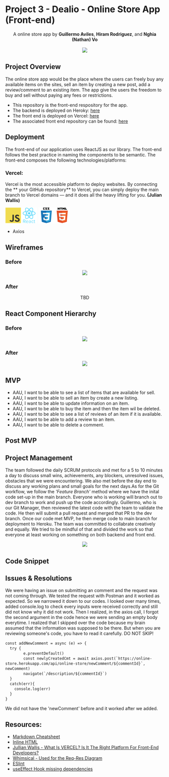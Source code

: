 # Project 3 - Dealio - Online Store App (Front-end)
<div align="center">A online store app by <strong>Guillermo Aviles</strong>, <strong>Hiram Rodriguez</strong>, and <strong>Nghia (Nathan) Vo</strong>
<br></br>
<img src="https://user-images.githubusercontent.com/114704720/206938631-ff29447f-2f0c-4553-a77e-9738139ff8e2.png"/>
</div>

## Project Overview

The online store app would be the place where the users can freely buy any available items on the sites, sell an item by creating a new post, add a review/comment to an existing item. The app give the users the freedom to buy and sell without paying any fees or restrictions.

+ This repository is the front-end respository for the app.
+ The backend is deployed on Heroky: [here](https://online-store.herokuapp.com/api/online-store/)
+ The front end is deployed on Vercel: [here](https://online-store-fe-3vpd-b12pu7004-guillermoaviles.vercel.app/)
+ The associated front end repository can be found: [here](https://github.com/guillermoaviles/online-store-fe)

## Deployment
The front-end of our application uses ReactJS as our library. The front-end follows the best practice in naming the components to be semantic. The front-end composes the following technologies/platforms:

### Vercel:
Vercel is the most accessible platform to deploy websites. By connecting the ** your GitHub repository** to Vercel, you can simply deploy the main branch to Vercel domains — and it does all the heavy lifting for you. **(Julian Wallis)**

<img src="https://raw.githubusercontent.com/devicons/devicon/master/icons/javascript/javascript-original.svg" width=10% height=10%><img src="https://raw.githubusercontent.com/devicons/devicon/master/icons/react/react-original-wordmark.svg" width=10% height=10%> <img src="https://raw.githubusercontent.com/devicons/devicon/master/icons/css3/css3-original-wordmark.svg" width=10% height=10%><img src="https://raw.githubusercontent.com/devicons/devicon/master/icons/html5/html5-original-wordmark.svg" width=10% height=10%>
- Axios

## Wireframes
### Before
<div align="center">
<img src="https://media.git.generalassemb.ly/user/45455/files/b3d3114b-01f7-4d97-8d95-1f6aac2a14ec"/>
</div>

### After
<div align="center">TBD
</div>

## React Component Hierarchy
### Before
<div align="center">
<img src="https://user-images.githubusercontent.com/114704720/206966901-599ce162-ff7c-4d52-bd07-8b6338ae1cc8.png"/>
</div>


### After
<div align="center">
<img src="https://user-images.githubusercontent.com/114704720/206969375-d5fccfd9-90c2-4ca9-b93f-45694715bc19.png"/>
</div>


## MVP
+ AAU, I want to be able to see a list of items that are available for sell.
+ AAU, I want to be able to sell an item by create a new listing.
+ AAU, I want to be able to update information on an item. 
+ AAU, I want to be able to buy the item and then the item wil be deleted.
+ AAU, I want to be able to see a list of reviews of an item if it is available.
+ AAU, I want to be able to add a review to an item.
+ AAU, I want to be able to delete a comment.

## Post MVP

## Project Management
The team followed the daily SCRUM protocols and met for a 5 to 10 minutes a day to discuss small wins, achievements, any blockers, unresolved issues, obstacles that we were encountering. We also met before the day end to discuss any working plans and small goals for the next days.As for the Git workflow, we follow the *'Feature Branch'* method where we have the inital code set-up in the main branch. Everyone who is working will branch out to dev branch to work and push up the code accordingly. Guillermo, who is our Git Manager, then reviewed the latest code with the team to validate the code. He then will submit a pull request and merged that PR to the dev branch. Once our code met MVP, he then merge code to main branch for deployment to Heroku. The team was committed to collabrate creatively and equally. We tried to be mindful of that and divided the work so that everyone at least working on something on both backend and front end.

<div align="center">
<img src="https://user-images.githubusercontent.com/114704720/206955919-a8dbd9d1-3a2c-4e1d-bb16-b626883ce46c.png"/>
</div>

## Code Snippet

## Issues & Resolutions
We were having an issue on submitting an comment and the request was not coming through. We tested the request with Postman and it worked as expected. So we narrowed it down to our codes. I looked over many times, added console.log to check every inputs were received correctly and still did not know why it did not work. Then I realized, in the axios call, I forgot the second argument in the code hence we were sending an empty body everytime. I realized that I skipped over the code because my brain assumed that the information was supposed to be there. But when you are reviewing someone's code, you have to read it carefully. DO NOT SKIP!

```
const addNewComment = async (e) => {
  try {
        e.preventDefault()
        const newlyCreatedCmt = await axios.post(`https://online-store.herokuapp.com/api/online-store/newComment/${commentId}`, newComment)
        navigate(`/description/${commentId}`)
  }
  catch(err){
    console.log(err)
  }
}
```
We did not have the 'newComment' before and it worked after we added.

## Resources:

+ [Markdown Cheatsheet](https://github.com/adam-p/markdown-here/wiki/Markdown-Cheatsheet)
+ [Inline HTML](https://stackoverflow.com/questions/12090472/how-do-i-center-an-image-in-the-readme-md-file-on-github)
+ [Jullian Wallis - What Is VERCEL? Is It The Right Platform For Front-End Developers?](https://webo.digital/blog/what-is-vercel-is-it-the-right-platform-for-front-end-developers/)
+ [Whimsical - Used for the Req-Res Diagram](https://whimsical.com)
+ [ESlint](https://stackoverflow.com/questions/41604162/eslint-throws-is-assigned-a-value-but-never-used-webpack-module)
+ [useEffect Hook missing dependencies](https://bobbyhadz.com/blog/react-hook-useeffect-has-missing-dependency)

